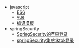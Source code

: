 - javascript
  - [ES6](javascript/es6/es6.md)
  - [vue](javascript/vue/vue源码学习.md)
  - [编译模板](javascript/vue/vue源码学习.md)
- springSecurity
  - [SpringSecurity的苹果登录](springSecurity/SpringSecurity的苹果登录.md)
  - [springSecurity集成tiktok登录](springSecurity/springSecurity集成tiktok登录.md)
